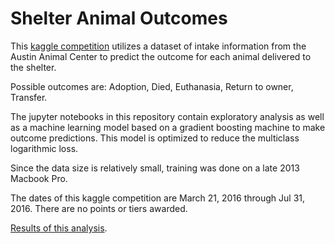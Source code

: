 # Shelter Animal Outcomes

This [kaggle competition](https://www.kaggle.com/c/shelter-animal-outcomes) utilizes a dataset 
of intake information from the Austin Animal Center to predict the outcome for each 
animal delivered to the shelter.

Possible outcomes are: Adoption, Died, Euthanasia, Return to owner, Transfer.

The jupyter notebooks in this repository contain exploratory analysis as well as a 
machine learning model based on a gradient boosting machine to make outcome predictions. 
This model is optimized to reduce the multiclass logarithmic loss.

Since the data size is relatively small, training was done on a late 2013 Macbook Pro.

The dates of this kaggle competition are March 21, 2016 through Jul 31, 2016. 
There are no points or tiers awarded.

[Results of this analysis](https://www.kaggle.com/dbricare/results).
